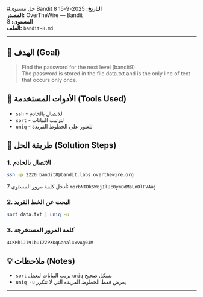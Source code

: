 #حل مستوى Bandit 8
**التاريخ:** 2025-9-15  
**المصدر:** OverTheWire — Bandit  
**المستوى:** 8  
**الملف:** `bandit-8.md`

---

## 🎯 الهدف (Goal)
> Find the password for the next level (bandit9).  
> The password is stored in the file data.txt and is the only line of text that occurs only once.

## 🔧 الأدوات المستخدمة (Tools Used)
- `ssh` - للاتصال بالخادم
- `sort` - لترتيب البيانات
- `uniq` - للعثور على الخطوط الفريدة

## 🚀 طريقة الحل (Solution Steps)

### 1. الاتصال بالخادم
```bash
ssh -p 2220 bandit8@bandit.labs.overthewire.org
```
أدخل كلمة مرور المستوى 7: `morbNTDkSW6jIlUc0ymOdMaLnOlFVAaj`

### 2. البحث عن الخط الفريد
```bash
sort data.txt | uniq -u
```

### 3. كلمة المرور المستخرجة
```
4CKMh1JI91bUIZZPXDqGanal4xvAg0JM
```

## 💡 ملاحظات (Notes)
- `sort` يرتب البيانات ليعمل `uniq` بشكل صحيح
- `uniq -u` يعرض فقط الخطوط الفريدة التي لا تتكرر

---
